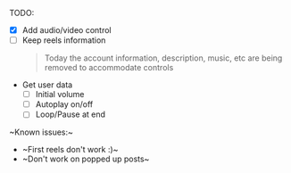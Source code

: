 TODO:

- [X] Add audio/video control
- [ ] Keep reels information
  > Today the account information, description, music, etc are being removed to accommodate controls
- Get user data
  - [ ] Initial volume
  - [ ] Autoplay on/off
  - [ ] Loop/Pause at end 

~Known issues:~  
- ~First reels don't work :)~
- ~Don't work on popped up posts~


